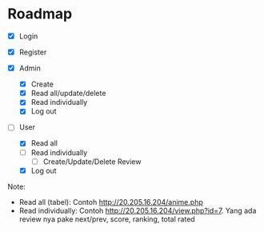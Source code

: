 # Roadmap

- [x] Login
- [x] Register
- [x] Admin

  - [x] Create
  - [x] Read all/update/delete
  - [x] Read individually
  - [x] Log out

- [ ] User
  - [x] Read all
  - [ ] Read individually
    - [ ] Create/Update/Delete Review
  - [x] Log out

Note:

- Read all (tabel): Contoh http://20.205.16.204/anime.php
- Read individually: Contoh http://20.205.16.204/view.php?id=7. Yang ada review nya pake next/prev, score, ranking, total rated

